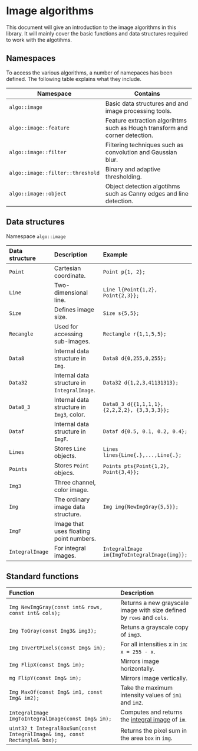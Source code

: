 Image algorithms
================

This document will give an introduction to the image algorithms in this library. It will mainly cover the basic functions
and data structures required to work with the algotihms. 

## Namespaces
To access the various algorithms, a number of namepaces has been defined. The following table explains what they 
include.

| Namespace | Contains |
|---|---|
|`algo::image`| Basic data structures and and image processing tools.|
|`algo::image::feature`|Feature extraction algorihtms such as Hough transform and corner detection.|
|`algo::image::filter`|Filtering techniques such as convolution and Gaussian blur.|
|`algo::image::filter::threshold`| Binary and adaptive thresholding. |
|`algo::image::object`|Object detection algotihms such as Canny edges and line detection.|

## Data structures
Namespace `algo::image`

|Data structure| Description | Example |
|:---|:---|:---|
|`Point`            |Cartesian coordinate.                          | `Point p{1, 2};`                                  | 
|`Line`             |Two-dimensional line.                          | `Line l{Point{1,2}, Point{2,3}};`                 |    
|`Size`             |Defines image size.                            | `Size s{5,5};`                                    |
|`Recangle`         |Used for accessing sub-images.                 | `Rectangle r{1,1,5,5};`                           |
|`Data8`            |Internal data structure in `Img`.              | `Data8 d{0,255,0,255};`                           |
|`Data32`           |Internal data structure in `IntegralImage`.    | `Data32 d{1,2,3,41131313};`                       |
|`Data8_3`          |Internal data structure in `Img3`, color.      | `Data8_3 d{{1,1,1,1}, {2,2,2,2}, {3,3,3,3}};`     |
|`Dataf`            |Internal data structure in `ImgF`.             | `Dataf d{0.5, 0.1, 0.2, 0.4};`|
|`Lines`            |Stores `Line` objects.                         |`Lines lines{Line{.},...,Line{.};`             |
|`Points`           |Stores `Point` objecs.                         |`Points pts{Point{1,2}, Point{3,4}};`|
|`Img3`             |Three channel, color image.                    ||
|`Img`              |The ordinary image data structure.             |`Img img{NewImgGray{5,5}};`|
|`ImgF`             |Image that uses floating point numbers.        ||
|`IntegralImage`    |For integral images.                           |`IntegralImage im{ImgToIntegralImage{img}};`|

## Standard functions

|Function|Description|
|:---|:---|
|`Img NewImgGray(const int& rows, const int& cols);`                        |Returns a new grayscale image with size defined by `rows` and `cols`.  |
|`Img ToGray(const Img3& img3);`                                            |Retuns a grayscale copy of `img3`.                                     |
|`Img InvertPixels(const Img& im);`                                         |For all intensities x in `im`: `x = 255 - x`.                          |
|`Img FlipX(const Img& im);`                                                |Mirrors image horizontally.                                            |
|`mg FlipY(const Img& im);`                                                 |Mirrors image vertically.                                              |
|`Img MaxOf(const Img& im1, const Img& im2);`                               |Take the maximum intensity values of `im1` and `im2`.                  |
|`IntegralImage ImgToIntegralImage(const Img& im);`                         |Computes and returns the [integral image](https://en.wikipedia.org/wiki/Summed-area_table) of `im`.                       |
|`uint32_t IntegralBoxSum(const IntegralImage& img, const Rectangle& box);` |Returns the pixel sum in the area `box` in `img`.  |